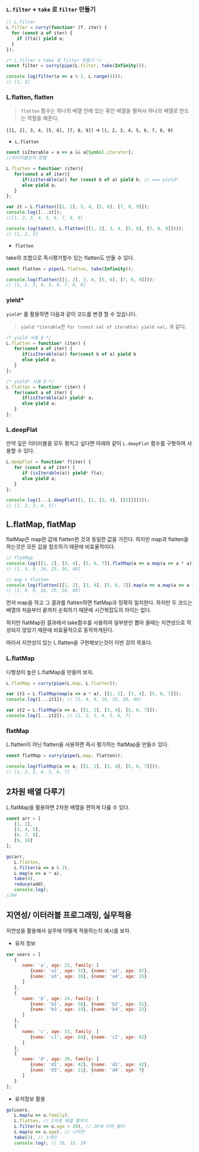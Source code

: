 ### `L.filter` + `take` 로 `filter` 만들기

```javascript
// L.filter
L.filter = curry(function* (f, iter) {
  for (const a of iter) {
    if (f(a)) yield a;
  }
});

/* L.filter + take 로 filter 만들기 */
const filter = curry(pipe(L.filter, take(Infinity)));

console.log(filter(a => a % 2, L.range(4)));
// [1, 3]
```



### L.flatten, flatten

> `flatten` 함수는 하나의 배열 안에 있는 묶인 배열을 펼쳐서 하나의 배열로 만드는 역할을 해준다.

`[[1, 2], 3, 4, [5, 6], [7, 8, 9]]`  →  `[1, 2, 3, 4, 5, 6, 7, 8, 9]`



- `L.flatten`

```javascript
const isIterable = a => a && a[Symbol.iterator];
//이터러블인지 판별

L.flatten = function* (iter){
   for(const a of iter){
      if(isIterable(a)) for (const b of a) yield b; // === yield*
      else yield a;
   }
};

var it = L.flatten([[1, 2], 3, 4, [5, 6], [7, 8, 9]]);
console.log([...it]);
//[1, 2, 3, 4, 5, 6, 7, 8, 9]

console.log(take(3, L.flatten([[1, 2], 3, 4, [5, 6], [7, 8, 9]])));
// [1, 2, 3]
```



- `flatten`

 take의 조합으로 즉시평가할수 있는 flatten도 만들 수 있다.

```javascript
const flatten = pipe(L.flatten, take(Infinity));

console.log(flatten([[1, 2], 3, 4, [5, 6], [7, 8, 9]]));
// [1, 2, 3, 4, 5, 6, 7, 8, 9]
```



### yield*

`yield*` 를 활용하면 다음과 같이 코드를 변경 할 수 있습니다.

>  `yield *iterable`은 `for (const val of iterable) yield val;` 과 같다.

```javascript
/* yield 사용 X */
L.flatten = function* (iter) {
   for(const a of iter) {
      if(isIterable(a)) for(const b of a) yield b
      else yield a;
   }
};

/* yield* 사용 O */
L.flatten = function* (iter) {
   for(const a of iter) {
      if(isIterable(a)) yield* a;
      else yield a;
   }
};
```



### L.deepFlat

만약 깊은 이터러블을 모두 평치고 싶다면 아래와 같이 `L.deepFlat` 함수를 구형하여 사용할 수 있다.

```javascript
L.deepFlat = function* f(iter) {
   for (const a of iter) {
      if (isIterable(a)) yield* f(a);
      else yield a;
   }
};

console.log([...L.deepFlat([1, [2, [3, 4], [[5]]]])]);
// [1, 2, 3, 4, 5];
```



## L.flatMap, flatMap



flatMap은 map한 값에 flatten한 것과 동일한 값을 가진다. 하지만 map과 flatten을 하는것은 모든 값을 참조하기 때문에 비효율적이다.



```javascript
// flatMap
console.log([[1, 2], [3, 4], [5, 6, 7]].flatMap(a => a.map(a => a * a)));
// [1, 4, 9, 16, 25, 36, 49]

// map + flatten
console.log(flatten([[1, 2], [3, 4], [5, 6, 7]].map(a => a.map(a => a * a))));
// [1, 4, 9, 16, 25, 36, 49]
```

먼저 map을 하고 그 결과를 flatten하면 flatMap과 정확히 일치한다. 하지만 두 코드는 배열의 처음부터 끝까지 순회하기 때문에 시간복잡도의 차이는 없다.

하지만 flatMap된 결과에서 take함수를 사용하여 일부분만 뽑아 올때는 지연성으로 작성되지 않았기 때문에 비효율적으로 동작하게된다.



따라서 지연성이 있는 L.flatten을 구현해보는것이 이번 강의 목표다.

### L.flatMap

다형성이 높은 L.flatMap을 만들어 보자.

```javascript
L.flatMap = curry(pipe(L.map, L.flatten));

var it1 = L.flatMap(map(a => a * a), [[1, 2], [3, 4], [5, 6, 7]]);
console.log([...it1]); // [1, 4, 9, 16, 25, 36, 49]

var it2 = L.flatMap(a => a, [[1, 2], [3, 4], [5, 6, 7]]);
console.log([...it2]); // [1, 2, 3, 4, 5, 6, 7]
```



### flatMap

L.flatten이 아닌 flatten을 사용하면 즉시 평가하는 flatMap을 만들수 있다.

```javascript
const flatMap = curry(pipe(L.map, flatten));

console.log(flatMap(a => a, [[1, 2], [3, 4], [5, 6, 7]]));
// [1, 2, 3, 4, 5, 6, 7]
```



## 2차원 배열 다루기

L.flatMap을 활용하면 2차원 배열을 편하게 다룰 수 있다.

```javascript
const arr = [
   [1, 2],
   [3, 4, 5],
   [6, 7, 8],
   [9, 10]
];

go(arr,
   L.flatten,
   L.filter(a => a % 2),
   L.map(a => a * a),
   take(4),
   reduce(add),
   console.log);
//84
```



## 지연성/ 이터러블 프로그래밍, 실무적용

지연성을 활용해서 실무에 어떻게 적용하는지 예시를 보자.

- 유저 정보

```javascript
var users = [
   {
      name: 'a', age: 21, family: [
         {name: 'a1', age: 53}, {name: 'a2', age: 47},
         {name: 'a3', age: 16}, {name: 'a4', age: 15}
      ]
   },
   {
      name: 'b', age: 24, family: [
         {name: 'b1', age: 58}, {name: 'b2', age: 51},
         {name: 'b3', age: 19}, {name: 'b4', age: 22}
      ]
   },
   {
      name: 'c', age: 31, family: [
         {name: 'c1', age: 64}, {name: 'c2', age: 62}
      ]
   },
   {
      name: 'd', age: 20, family: [
         {name: 'd1', age: 42}, {name: 'd2', age: 42},
         {name: 'd3', age: 11}, {name: 'd4', age: 7}
      ]
   }
];
```



- 유저정보 활용

```javascript
go(users,
   L.map(u => u.family),
   L.flatten, // 2차원 배열 펼치기
   L.filter(u => u.age < 20), // 20세 이하 필터
   L.map(u => u.age), // 나이만
   take(3), // 3개만
   console.log); // 16, 15, 19
```

